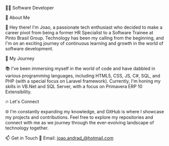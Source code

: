 
👨‍💻 Software Developer


🌟 About Me

👋 Hey there! I'm Joao, a passionate tech enthusiast who decided to make a career pivot from being a former HR Specialist to a Software Trainee at Pinto Brasil Group. 
Technology has been my calling from the beginning, and I'm on an exciting journey of continuous learning and growth in the world of software development.

🚀 My Journey

📚 I've been immersing myself in the world of code and have dabbled in various programming languages, including HTML5, CSS, JS, C#, SQL, and PHP (with a special focus on Laravel framework). 
Currently, I'm honing my skills in VB.Net and SQL Server, with a focus on Primavera ERP 10 Extensibility.

🔥 Let's Connect

🌐 I'm constantly expanding my knowledge, and GitHub is where I showcase my projects and contributions. Feel free to explore my repositories and connect with me as we journey through the ever-evolving landscape of technology together.

📫 Get in Touch
📧 Email: joao.andrad_@hotmail.com


<!---
Kishi0Kaisei/Kishi0Kaisei is a ✨ special ✨ repository because its `README.md` (this file) appears on your GitHub profile.
You can click the Preview link to take a look at your changes.
--->
